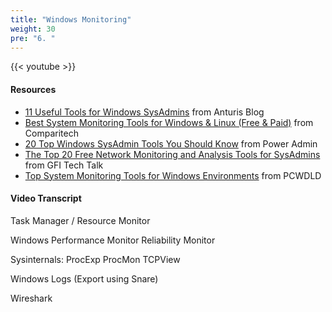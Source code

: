 ```yaml
---
title: "Windows Monitoring"
weight: 30
pre: "6. "
---
```


{{< youtube  >}}

#### Resources

* [11 Useful Tools for Windows SysAdmins](https://anturis.com/blog/11-useful-tools-for-windows-sysadmins/) from Anturis Blog
* [Best System Monitoring Tools for Windows & Linux (Free & Paid)](https://www.comparitech.com/net-admin/system-monitoring-tools/) from Comparitech
* [20 Top Windows SysAdmin Tools You Should Know](https://www.poweradmin.com/blog/top-20-windows-tools-every-sysadmin-should-know/) from Power Admin
* [The Top 20 Free Network Monitoring and Analysis Tools for SysAdmins](https://techtalk.gfi.com/the-top-20-free-network-monitoring-and-analysis-tools-for-sys-admins/) from GFI Tech Talk
* [Top System Monitoring Tools for Windows Environments](https://www.pcwdld.com/best-system-monitoring-tools-for-windows) from PCWDLD

#### Video Transcript

Task Manager / Resource Monitor

Windows Performance Monitor
Reliability Monitor

Sysinternals:
ProcExp
ProcMon
TCPView

Windows Logs
(Export using Snare)

Wireshark
